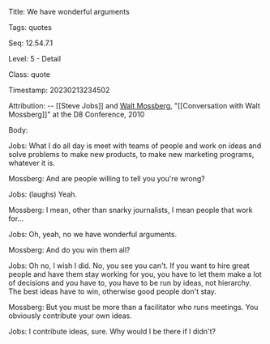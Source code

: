 Title:  We have wonderful arguments

Tags:   quotes

Seq:    12.54.7.1

Level:  5 - Detail

Class:  quote

Timestamp: 20230213234502

Attribution: -- [[Steve Jobs]] and [Walt Mossberg](https://en.wikipedia.org/wiki/Walt_Mossberg), "[[Conversation with Walt Mossberg]]" at the D8 Conference, 2010

Body:

Jobs: What I do all day is meet with teams of people and work on ideas and solve problems to make new products, to make new marketing programs, whatever it is.

Mossberg: And are people willing to tell you you're wrong? 

Jobs: (laughs) Yeah. 

Mossberg: I mean, other than snarky journalists, I mean people that work for… 

Jobs: Oh, yeah, no we have wonderful arguments. 

Mossberg: And do you win them all? 

Jobs: Oh no, I wish I did. No, you see you can't. If you want to hire great people and have them stay working for you, you have to let them make a lot of decisions and you have to, you have to be run by ideas, not hierarchy. The best ideas have to win, otherwise good people don't stay. 

Mossberg: But you must be more than a facilitator who runs meetings. You obviously contribute your own ideas. 

Jobs: I contribute ideas, sure. Why would I be there if I didn't?
